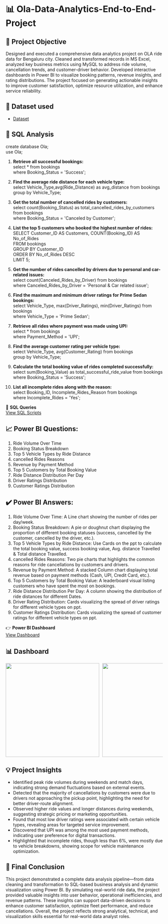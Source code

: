 # 📊 Ola-Data-Analytics-End-to-End-Project
## 📌 Project Objective
Designed and executed a comprehensive data analytics project on OLA ride data for Bengaluru city. Cleaned and transformed records in MS Excel, analyzed key business metrics using MySQL to address ride volume, cancellation trends, and customer-driver behavior. Developed interactive dashboards in Power BI to visualize booking patterns, revenue insights, and rating distributions. The project focused on generating actionable insights to improve customer satisfaction, optimize resource utilization, and enhance service reliability.

## 📁 Dataset used
- <a href="https://github.com/Koushik-2k25/Ola-Data-Analytics-Project/blob/main/Ola%20Rides%20Bookings%20Dataset.xlsx">Dataset</a>

## 🧠 SQL Analysis
create database Ola; <br>
use Ola;

1. **Retrieve all successful bookings:** <br>
select * from bookings <br>
where Booking_Status = 'Success';

2. **Find the average ride distance for each vehicle type:** <br>
select Vehicle_Type,avg(Ride_Distance) as avg_distance from bookings<br>
group by Vehicle_Type;


3. **Get the total number of cancelled rides by customers:** <br>
select count(Booking_Status) as total_cancelled_rides_by_customers from bookings<br>
where Booking_Status = 'Canceled by Customer';

4. **List the top 5 customers who booked the highest number of rides:** <br>
SELECT Customer_ID AS Customers, COUNT(Booking_ID) AS No_of_Rides<br>
FROM bookings<br>
GROUP BY Customer_ID<br>
ORDER BY No_of_Rides DESC<br>
LIMIT 5;

5. **Get the number of rides cancelled by drivers due to personal and car-related issues:** <br>
select count(Canceled_Rides_by_Driver) from bookings<br>
where Canceled_Rides_by_Driver = 'Personal & Car related issue';

6. **Find the maximum and minimum driver ratings for Prime Sedan bookings:** <br>
select Vehicle_Type, max(Driver_Ratings), min(Driver_Ratings) from bookings<br>
where Vehicle_Type = 'Prime Sedan'; 

7. **Retrieve all rides where payment was made using UPI:** <br>
select * from bookings<br>
where Payment_Method = 'UPI';

8. **Find the average customer rating per vehicle type:** <br>
select Vehicle_Type, avg(Customer_Rating) from bookings<br>
group by Vehicle_Type;

9. **Calculate the total booking value of rides completed successfully:** <br>
select sum(Booking_Value) as total_successful_ride_value from bookings<br>
where Booking_Status = 'Success';

10. **List all incomplete rides along with the reason:** <br>
select Booking_ID, Incomplete_Rides_Reason from bookings <br>
where Incomplete_Rides = 'Yes';

🧮 **SQL Queries** <br> <a href="https://github.com/Koushik-2k25/Ola-Data-Analytics-Project/blob/main/Ola%20Rides%20Sql%20Projects.sql">View SQL Scripts</a>

## 📈 Power BI Questions:
1. Ride Volume Over Time
2. Booking Status Breakdown
3. Top 5 Vehicle Types by Ride Distance
4. cancelled Rides Reasons
5. Revenue by Payment Method
6. Top 5 Customers by Total Booking Value
7. Ride Distance Distribution Per Day
8. Driver Ratings Distribution
9. Customer Ratings Distribution
    
## ✔️ Power BI Answers:
1. Ride Volume Over Time: A Line chart showing the number of rides per day/week.
2. Booking Status Breakdown: A pie or doughnut chart displaying the proportion of different booking statuses (success, cancelled by the customer, cancelled by the driver, etc.).
3. Top 5 Vehicle Types by Ride Distance: Use Cards on the ppt to calculate the total booking value, success booking value, Avg. distance Travelled & Total distance Travelled.
4. cancelled Rides Reasons: Two pie charts that highlights the common reasons for ride cancellations by customers and drivers.
5. Revenue by Payment Method: A stacked Column chart displaying total revenue based on payment methods (Cash, UPI, Credit Card, etc.).
6. Top 5 Customers by Total Booking Value: A leaderboard visual listing customers who have spent the most on bookings.
7. Ride Distance Distribution Per Day: A column showing the distribution of ride distances for different Dates.
8. Driver Rating Distribution: Cards visualizing the spread of driver ratings for different vehicle types on ppt.
9. Customer Ratings Distribution: Cards visualizing the spread of customer ratings for different vehicle types on ppt.

👉 **Power BI Dashboard** <br> <a href="https://github.com/Koushik-2k25/Ola-Data-Analytics-Project/blob/main/Ola%20Rides%20Power%20BI%20Visualization.pbix">View Dashboard</a>

## 📊 Dashboard
<div style="display: flex; overflow-x: auto; gap: 10px;">
  <img src="![Dashboard_SS_1](https://github.com/user-attachments/assets/8431348d-6ff7-4a7c-9a29-6c8b89d9393b)" width="300"/>
  <img src="![Dashboard_SS_2](https://github.com/user-attachments/assets/99ea9913-33da-4c84-8c2e-aa6eadd53ea8)" width="300"/>
  <img src="![Dashboard_SS_3](https://github.com/user-attachments/assets/39bbceef-b4e9-4146-91c0-550dd87c5cbc)" width="300"/>
  <img src="![Dashboard_SS_4](https://github.com/user-attachments/assets/3ddff95d-a266-41a7-bc40-e3d23a38593e)" width="300"/>
  <img src="![Dashboard_SS_5](https://github.com/user-attachments/assets/03384284-c2c4-46f9-b86a-9094e53d05fb)" width="300"/>
</div>


## 💡 Project Insights
- Identified peak ride volumes during weekends and match days, indicating strong demand fluctuations based on external events.
- Detected that the majority of cancellations by customers were due to drivers not approaching the pickup point, highlighting the need for better driver-route alignment.
- Observed higher ride values and longer distances during weekends, suggesting strategic pricing or marketing opportunities.
- Found that most low driver ratings were associated with certain vehicle types, revealing areas for targeted service improvement.
- Discovered that UPI was among the most used payment methods, indicating user preference for digital transactions.
- Highlighted that incomplete rides, though less than 6%, were mostly due to vehicle breakdowns, showing scope for vehicle maintenance optimization.

## 📝 Final Conclusion
This project demonstrated a complete data analysis pipeline—from data cleaning and transformation to SQL-based business analysis and dynamic visualization using Power BI. By simulating real-world ride data, the project provided valuable insights into user behavior, operational inefficiencies, and revenue patterns. These insights can support data-driven decisions to enhance customer satisfaction, optimize fleet performance, and reduce cancellations. Overall, the project reflects strong analytical, technical, and visualization skills essential for real-world data analyst roles.
